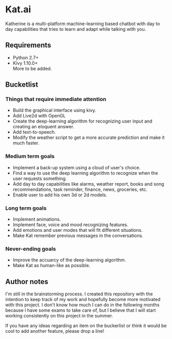 # Kat.ai

Katherine is a multi-platform machine-learning based chatbot with day to day capabilities that tries to learn and adapt while talking with you.

## Requirements

* Python 2.7+
* Kivy 1.10.0+
<br> More to be added.

## Bucketlist

### Things that require immediate attention
* Build the graphical interface using kivy.
* Add Live2d with OpenGL
* Create the deep-learning algorithm for recognizing user input and creating an eloquent answer.
* Add text-to-speech.
* Modify the weather script to get a more accurate prediction and make it much faster.

### Medium term goals
* Implement a back-up system using a cloud of user's choice.
* Find a way to use the deep learning algorithm to recognize when the user requests something.
* Add day to day capabilities like alarms, weather report, books and song recommendations, task reminder, finance, news, groceries, etc.
* Enable user to add his own 3d or 2d models.

### Long term goals
* Implement animations.
* Implement face, voice and mood recognizing features.
* Add emotions and user modes that will fit different situations.
* Make Kat remember previous messages in the conversations.

### Never-ending goals
* Improve the accuarcy of the deep-learning algorithm.
* Make Kat as human-like as possible.
 
## Author notes

I'm still in the brainstorming process. I created this repository with the intention to keep track of my work and hopefully become more motivated with this project. I don't know how much I can do in the following months because I have some exams to take care of, but I believe that I will start working consistently on this project in the summer.

If you have any ideas regarding an item on the buckerlist or think it would be cool to add another feature, please drop a line!
